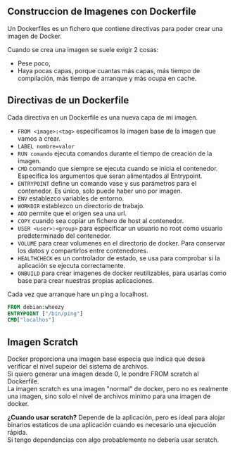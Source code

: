 ## Construccion de Imagenes con Dockerfile

Un Dockerfiles es un fichero que contiene directivas para poder crear una imagen de Docker.

Cuando se crea una imagen se suele exigir 2 cosas:
+ Pese poco,
+ Haya pocas capas, porque cuantas más capas, más tiempo de compilación, más tiempo de arranque y más ocupa en cache.

## Directivas de un Dockerfile
Cada directiva en un Dockerfile es una nueva capa de mi imagen.

+ `FROM <image>:<tag>` especificamos la imagen base de la imagen que vamos a crear.
+ `LABEL nombre=valor`
+ `RUN comando` ejecuta comandos durante el tiempo de creación de la imagen.
+ `CMD` comando que siempre se ejecuta cuando se inicia el contenedor. Especifica los argumentos que seran alimentados al Entrypoint.
+ `ENTRYPOINT` define un comando vase y sus parámetros para el contenedor. Es único, solo puede haber uno por imagen.
+ `ENV` establezco variables de entorno.
+ `WORKDIR` establezco un directorio de trabajo.
+ `ADD` permite que el origen sea una url.
+ `COPY` cuando sea copiar un fichero de host al contenedor.
+ `USER <user>:<group>` para especificar un usuario no root como usuario predeterminado del contenedor.
+ `VOLUME` para crear volumenes en el directorio de docker. Para conservar los datos y compartirlos entre contenedores.
+ `HEALTHCHECK` es un controlador de estado, se usa para comprobar si la aplicación se ejecuta correctamente.
+ `ONBUILD` para crear imagenes de docker reutilizables, para usarlas como base para crear nuestras propias aplicaciones.

Cada vez que arranque hare un ping a localhost.
```Dockerfile
FROM debian:wheezy
ENTRYPOINT ["/bin/ping"]
CMD["localhos"]
```

## Imagen Scratch
Docker proporciona una imagen base especia que indica que desea verificar el nivel supeior del sistema de archivos.<br>
Si quiero generar una imagen desde 0, le pondre FROM scratch al Dockerfile.<br>
La imagen scratch es una imagen "normal" de docker, pero no es realmente una imagen, sino solo el nivel de archivos minimo para una imagen de docker.

**¿Cuando usar scratch?** Depende de la aplicación, pero es ideal para alojar binarios estaticos de una aplicación cuando es necesario una ejecución rápida.<br>
Si tengo dependencias con algo probablemente no debería usar scratch.
